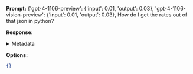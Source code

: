 **Prompt:**
{'gpt-4-1106-preview': {'input': 0.01, 'output': 0.03}, 'gpt-4-1106-vision-preview': {'input': 0.01, 'output': 0.03},
How do I get the rates out of that json in python?

**Response:**


<details><summary>Metadata</summary>

- Duration: 4203 ms
- Datetime: 2024-01-11T22:16:41.193047
- Model: dolphin-2.5-mixtral-8x7b

</details>

**Options:**
```json
{}
```

